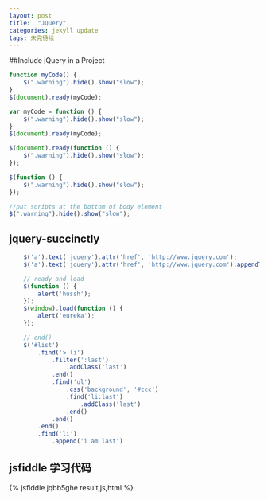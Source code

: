 ```yaml
---
layout: post
title:  "JQuery"
categories: jekyll update
tags: 未完待续
---
```


##Include jQuery in a Project
```javascript
function myCode() {
	$(".warning").hide().show("slow");
}
$(document).ready(myCode);
```

```javascript
var myCode = function () {
	$(".warning").hide().show("slow");
}
$(document).ready(myCode);
```

```javascript
$(document).ready(function () {
	$(".warning").hide().show("slow");
});
```

```javascript
$(function () {
	$(".warning").hide().show("slow");
});
```

```javascript
//put scripts at the bottom of body element
$(".warning").hide().show("slow");
```

## jquery-succinctly

```javascript
	$('a').text('jquery').attr('href', 'http://www.jquery.com');
	$('a').text('jquery').attr('href', 'http://www.jquery.com').appendTo('body');

	// ready and load
	$(function () {
		alert('hussh');
	});
	$(window).load(function () {
		alert('eureka');
	});

	// end()
	$('#list')
		.find('> li')
			.filter(':last')
				.addClass('last')
			.end()
			.find('ul')
				.css('background', '#ccc')
				.find('li:last')
					.addClass('last')
				.end()
			.end()
		.end()
		.find('li')
			.append('i am last')

```

## jsfiddle 学习代码

{% jsfiddle jqbb5ghe result,js,html %}

